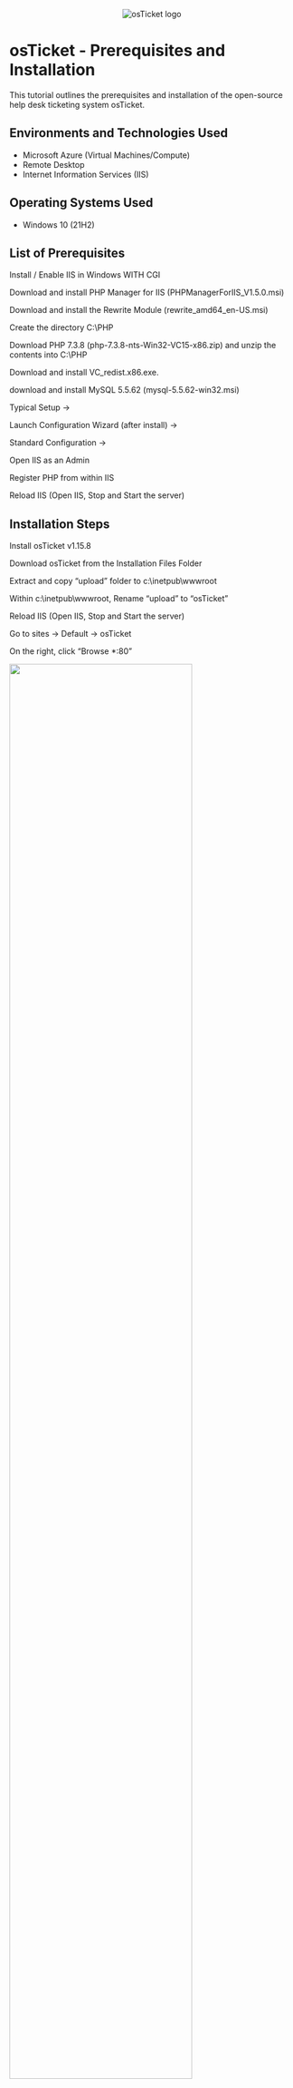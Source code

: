 <p align="center">
<img src="https://i.imgur.com/Clzj7Xs.png" alt="osTicket logo"/>
</p>

<h1>osTicket - Prerequisites and Installation</h1>
This tutorial outlines the prerequisites and installation of the open-source help desk ticketing system osTicket.<br />




<h2>Environments and Technologies Used</h2>

- Microsoft Azure (Virtual Machines/Compute)
- Remote Desktop
- Internet Information Services (IIS)

<h2>Operating Systems Used </h2>

- Windows 10</b> (21H2)

<h2>List of Prerequisites</h2>

Install / Enable IIS in Windows WITH CGI

Download and install PHP Manager for IIS (PHPManagerForIIS_V1.5.0.msi)

Download and install the Rewrite Module (rewrite_amd64_en-US.msi)

Create the directory C:\PHP

Download PHP 7.3.8 (php-7.3.8-nts-Win32-VC15-x86.zip) and unzip the contents into C:\PHP

Download and install VC_redist.x86.exe.

download and install MySQL 5.5.62 (mysql-5.5.62-win32.msi)

Typical Setup ->

Launch Configuration Wizard (after install) ->

Standard Configuration ->

Open IIS as an Admin

Register PHP from within IIS

Reload IIS (Open IIS, Stop and Start the server)



<h2>Installation Steps</h2>

Install osTicket v1.15.8

Download osTicket from the Installation Files Folder

Extract and copy “upload” folder to c:\inetpub\wwwroot

Within c:\inetpub\wwwroot, Rename “upload” to “osTicket”

Reload IIS (Open IIS, Stop and Start the server)

Go to sites -> Default -> osTicket

On the right, click “Browse *:80”






<p>
<img src="https://i.imgur.com/I8thv8T.png" height="80%" width="80%" alt=""/>
</p>
<p>
Note that some extensions are not enabled
Go back to IIS, sites -> Default -> osTicket
Double-click PHP Manager
Click “Enable or disable an extension”
Enable: php_imap.dll
Enable: php_intl.dll
Enable: php_opcache.dll
Refresh the osTicket site in your browse, observe the changes

Rename: ost-config.php
From: C:\inetpub\wwwroot\osTicket\include\ost-sampleconfig.php
  
To: C:\inetpub\wwwroot\osTicket\include\ost-config.php

Assign Permissions: ost-config.php
  
Disable inheritance -> Remove All
  
New Permissions -> Everyone -> All

Continue Setting up osTicket in the browser (click Continue)
  
Name Helpdesk
  
Default email (receives email from customers)
  download and install HeidiSQL
  
Open Heidi SQL

.
</p>
<br />

<p>
<img src="https://i.imgur.com/MPULUqH.png" height="80%" width="80%" alt=""/>
</p>
<p>
Create a new session, root/Password1
  
Connect to the session
  
Create a database called “osTicket”

Continue Setting up osticket in the browser
  
MySQL Database: osTicket
  
MySQL Username: root
  
MySQL Password: Password1
  
Click “Install Now!”


</p>
<br />

<p>
<img src="https://i.imgur.com/GhEQzpQ.png" height="80%" width="80%" alt="Disk Sanitization Steps"/>
</p>
<p>
Congratulations, hopefully it is installed with no errors!

.
</p>
<br />
